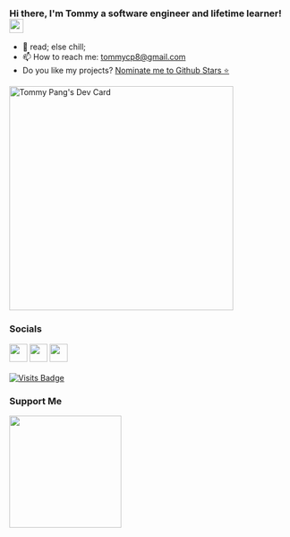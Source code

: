 ### Hi there, I'm Tommy a software engineer and lifetime learner! <img src="https://media.giphy.com/media/hvRJCLFzcasrR4ia7z/giphy.gif" width="25px">

- 🔭 read; else chill;
- 📫 How to reach me: [tommycp8@gmail.com](mailto:tommycp8@gmail.com)
- Do you like my projects? [Nominate me to Github Stars ⭐](https://stars.github.com/nominate/)

<a href="https://app.daily.dev/tommycp"><img src="https://api.daily.dev/devcards/5cee771b70fe49b496263c76560fe330.png?r=6bf" width="400" alt="Tommy Pang's Dev Card"/></a>

 ### Socials  <p align="left"> <a href="https://www.github.com/tommycp96" target="_blank" rel="noreferrer"><img src="https://raw.githubusercontent.com/danielcranney/readme-generator/main/public/icons/socials/github.svg" width="32" height="32" /></a> <a href="http://www.instagram.com/tommycp96" target="_blank" rel="noreferrer"><img src="https://raw.githubusercontent.com/danielcranney/readme-generator/main/public/icons/socials/instagram.svg" width="32" height="32" /></a> <a href="https://www.linkedin.com/in/tommycp96" target="_blank" rel="noreferrer"><img src="https://raw.githubusercontent.com/danielcranney/readme-generator/main/public/icons/socials/linkedin.svg" width="32" height="32" /></a></p>

[![Visits Badge](https://badges.pufler.dev/visits/tommycp96/tommycp96)](https://github.com/tommycp96)

### Support Me

<a href="https://www.buymeacoffee.com/tommycp96"><img src="https://cdn.buymeacoffee.com/buttons/v2/default-yellow.png" width="200" /></a>

<!--
**tommycp96/tommycp96** is a ✨ _special_ ✨ repository because its `README.md` (this file) appears on your GitHub profile.

Here are some ideas to get you started:

- 🔭 I’m currently working on ...
- 🌱 I’m currently learning ...
- 👯 I’m looking to collaborate on ...
- 🤔 I’m looking for help with ...
- 💬 Ask me about ...
- 📫 How to reach me: ...
- 😄 Pronouns: ...
- ⚡ Fun fact: ...
-->
